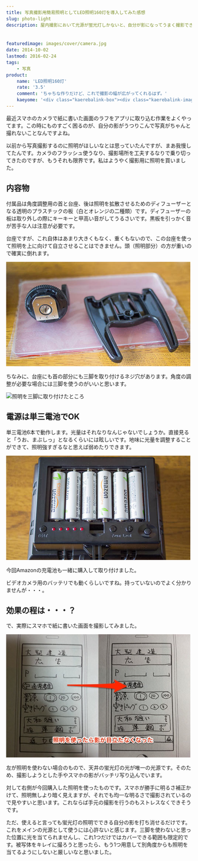 ```yaml
---
title: 写真撮影用簡易照明としてLED照明160灯を導入してみた感想
slug: photo-light
description: 屋内撮影において光源が蛍光灯しかないと、自分が影になってうまく撮影できないばかりでストレスが貯まります。照明が１つあるだけで、撮影の幅が広がります。ただしこれ1つでは心許ないので、あくまで補助照明器具として使えるものと割り切りが必要です。


featuredimage: images/cover/camera.jpg
date: 2014-10-02
lastmod: 2016-02-24
tags: 
    - 写真
product:
    name: 'LED照明160灯'
    rate: '3.5'
    comment: 'ちゃちな作りだけど、これで撮影の幅が広がってくれるはず。'
    kaeyome: '<div class="kaerebalink-box"><div class="kaerebalink-image"><a href="http://www.amazon.co.jp/exec/obidos/ASIN/B006AUU8ME/illusionspace-22/ref=nosim/" rel="nofollow" target="_blank"><img src="https://ecx.images-amazon.com/images/I/41Cz3oUSCcL._SL160_.jpg" style="border: none;" /></a></div><div class="kaerebalink-info"><div class="kaerebalink-name"><a href="http://www.amazon.co.jp/exec/obidos/ASIN/B006AUU8ME/illusionspace-22/ref=nosim/" rel="nofollow" target="_blank">LED照明160灯</a><div class="kaerebalink-powered-date">posted with <a href="http://kaereba.com" rel="nofollow" target="_blank">カエレバ</a></div></div><div class="kaerebalink-detail"> YUNGNUO     </div><div class="kaerebalink-link1"><div class="shoplinkamazon"><a href="http://www.amazon.co.jp/gp/search?keywords=YONGNUO%81%40%8F%C6%96%BE&__mk_ja_JP=%83J%83%5E%83J%83i&tag=illusionspace-22" rel="nofollow" target="_blank" title="アマゾン" >Amazon</a></div><div class="shoplinkrakuten"><a href="http://hb.afl.rakuten.co.jp/hgc/0e95387f.f2aef20d.0e953880.25e412bd/?pc=http%3A%2F%2Fsearch.rakuten.co.jp%2Fsearch%2Fmall%2FYONGNUO%25E3%2580%2580%25E7%2585%25A7%25E6%2598%258E%2F-%2Ff.1-p.1-s.1-sf.0-st.A-v.2%3Fx%3D0%26scid%3Daf_ich_link_urltxt%26m%3Dhttp%3A%2F%2Fm.rakuten.co.jp%2F" rel="nofollow" target="_blank" title="楽天市場" >楽天市場</a></div></div></div><div class="booklink-footer" style="clear: left"></div></div>'
---
```


最近スマホのカメラで紙に書いた画面のラフをアプリに取り込む作業をよくやってます。この時にものすごく困るのが、自分の影がうつりこんで写真がちゃんと撮れないことなんですよね。

以前から写真撮影するのに照明がほしいなとは思っていたんですが、まあ我慢してたんです。カメラのフラッシュ使うなり、撮影場所を工夫するなりで乗り切ってきたのですが、もうそれも限界です。私はようやく撮影用に照明を買いました。


## 内容物


付属品は角度調整用の首と台座、後は照明を拡散させるためのディフューザーとなる透明のプラスチックの板（白とオレンジの二種類）です。ディフューザーの板は取り外しの際にキーキーと甲高い音がしてうるさいです。黒板を引っかく音が苦手な人は注意が必要です。

台座ですが、これ自体はあまり大きくもなく、重くもないので、この台座を使って照明を上に向けて自立させることはできません。頭（照明部分）の方が重いので確実に倒れます。

![三脚用のネジ穴](e0a62acf05bfbe59a996f4980226fedc.jpg)

ちなみに、台座にも首の部分にも三脚を取り付けるネジ穴があります。角度の調整が必要な場合には三脚を使うのがいいと思います。

![照明を三脚に取り付けたところ](e00e18c9d06a49cdbba74966d127cdc1.jpg)


## 電源は単三電池でOK


単三電池6本で動作します。光量はそれなりなんじゃないでしょうか。直接見ると「うお、まぶしっ」となるくらいには眩しいです。地味に光量を調整することができて、照明強すぎるなと思えば弱めたりできます。

![単三電池6本で稼働](db6bdb7e7270d27c428e86b2b65f8142.jpg)

今回Amazonの充電池も一緒に購入して取り付けました。

ビデオカメラ用のバッテリでも動くらしいですね。持っていないのでよく分かりませんが・・・。


## 効果の程は・・・？


で、実際にスマホで紙に書いた画面を撮影してみました。

![照明ありなしの比較](95220e39f1ebfa3d533f0feb5b315745.jpg)

左が照明を使わない場合のもので、天井の蛍光灯の光が唯一の光源です。そのため、撮影しようとした手やスマホの影がバッチリ写り込んでいます。

対して右側が今回購入した照明を使ったものです。スマホが勝手に明るさ補正かけて、照明無しより暗く見えますが、それでも均一な明るさで撮影されているので見やすいと思います。これならば手元の撮影を行うのもストレスなくできそうです。

ただ、使えると言っても蛍光灯の照明でできる自分の影を打ち消せるだけです。これをメインの光源として使うには心許ないと感じます。三脚を使わないと思った位置に光を当てられませんし、これ1つだけではカバーできる範囲も限定的です。被写体をキレイに撮ろうと思ったら、もう1つ用意して別角度からも照明を当てるようにしないと厳しいなと思いました。


  